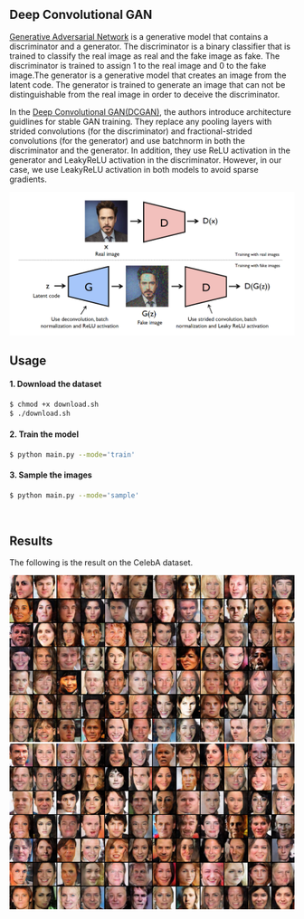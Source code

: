 ## Deep Convolutional GAN 
[Generative Adversarial Network](https://arxiv.org/abs/1406.2661) is a generative model that contains a discriminator and a generator.  The discriminator is a binary classifier that is trained to classify the real image as real and the fake image as fake. The discriminator is trained to assign 1 to the real image and 0 to the fake image.The generator is a generative model that creates an image from the latent code. The generator is trained to generate an image that can not be distinguishable from the real image in order to deceive the discriminator.

In the [Deep Convolutional GAN(DCGAN)](https://arxiv.org/abs/1511.06434), the authors introduce architecture guidlines for stable GAN training. They replace any pooling layers with strided convolutions (for the discriminator) and fractional-strided convolutions (for the generator) and use batchnorm in both the discriminator and the generator. In addition, they use ReLU activation in the generator and LeakyReLU activation in the discriminator. However, in our case, we use LeakyReLU activation in both models to avoid sparse gradients.

![alt text](png/dcgan.png)


## Usage 

#### 1. Download the dataset
```bash
$ chmod +x download.sh
$ ./download.sh
```

#### 2. Train the model
```bash
$ python main.py --mode='train'
```

#### 3. Sample the images
```bash
$ python main.py --mode='sample'
```



<br>

## Results

The following is the result on the CelebA dataset.

![alt text](png/sample1.png)
![alt text](png/sample2.png)
